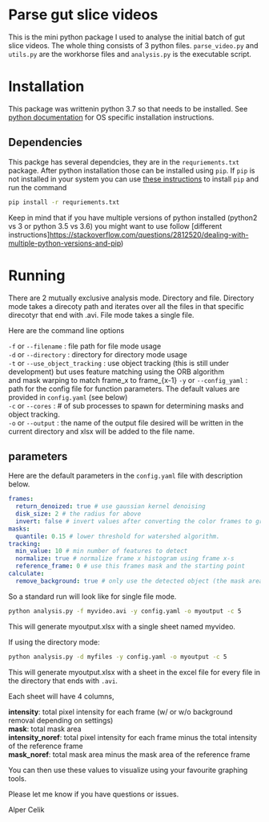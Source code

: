 # Parse gut slice videos

This is the mini python package I used to analyse the initial batch of gut slice videos. The whole thing consists of 3 
python files. `parse_video.py` and `utils.py` are the workhorse files and `analysis.py` is the executable script.

# Installation

This package was writtenin python 3.7 so that needs to be installed. See [python documentation](https://www.python.org/) 
for OS specific installation instructions. 

## Dependencies

This packge has several dependcies, they are in the `requriements.txt` package. After python installation those can be 
installed using `pip`. If `pip` is not installed in your system you can use [these instructions](https://pip.pypa.io/en/stable/installing/) 
to install `pip` and run the command 

```bash
pip install -r requriements.txt
```

Keep in mind that if you have multiple versions of python installed (python2 vs 3 or python 3.5 vs 3.6) you might want to 
use follow [different instructions]https://stackoverflow.com/questions/2812520/dealing-with-multiple-python-versions-and-pip)

# Running

There are 2 mutually exclusive analysis mode. Directory and file. Directory mode takes a direcoty path and iterates over
all the files in that specific direcotyr that end with .avi. File mode takes a single file. 

Here are the command line options


`-f` or `--filename` : file path for file mode usage  
`-d` or `--directory` : directory for directory mode usage  
`-t` or `--use_object_tracking` : use object tracking (this is still under development) but uses feature matching using the ORB algorithm  
and mask warping to match frame_x to frame_{x-1} 
`-y` or `--config_yaml` : path for the config file for function parameters. The default values are provided in `config.yaml`
(see below)  
`-c` or `--cores` : # of sub processes to spawn for determining masks and object tracking.  
`-o` or `--output` : the name of the output file desired will be written in the current directory and 
xlsx will be added to the file name.  

## parameters

Here are the default parameters in the `config.yaml` file with description below. 

```yaml
frames:
  return_denoized: true # use gaussian kernel denoising 
  disk_size: 2 # the radius for above
  invert: false # invert values after converting the color frames to grayscale
masks:
  quantile: 0.15 # lower threshold for watershed algorithm. 
tracking:
  min_value: 10 # min number of features to detect
  normalize: true # normalize frame x histogram using frame x-s
  reference_frame: 0 # use this frames mask and the starting point
calculate:
  remove_background: true # only use the detected object (the mask area)
``` 


So a standard run will look like for single file mode. 

```bash
python analysis.py -f myvideo.avi -y config.yaml -o myoutput -c 5
```

This will generate myoutput.xlsx with a single sheet named myvideo. 

If using the directory mode:

```bash
python analysis.py -d myfiles -y config.yaml -o myoutput -c 5
```

This will generate myoutput.xlsx with a sheet in the excel file for every file in the directory that ends with `.avi`.

Each sheet will have 4 columns, 

**intensity**: total pixel intensity for each frame (w/ or w/o background removal depending on settings)  
**mask**: total mask area  
**intensity_noref**: total pixel intensity for each frame minus the total intensity of the reference frame  
**mask_noref**: total mask area minus the mask area of the reference frame  


You can then use these values to visualize using your favourite graphing tools. 


Please let me know if you have questions or issues. 

Alper Celik
